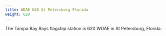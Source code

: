 ```yaml
---
title: WDAE 620 St Petersburg Florida
weight: 620
---
```

The Tampa Bay Rays flagship station is 620 WDAE in St Petersburg, Florida.
